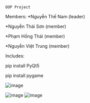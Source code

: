                                                                           OOP Project


Members: 
  *Nguyễn Thế Nam (leader)
  
  *Nguyễn Thái Sơn (member)
  
  *Phạm Hồng Thái (member)
  
  *Nguyễn Việt Trung (member)
  
  
Includes:

pip install PyQt5

pip install pygame


![image](https://github.com/thenamdev/vju2023_project_oop/assets/57611937/a961768a-dc45-4d49-85d5-c269977270c3)

![image](https://github.com/thenamdev/vju2023_project_oop/assets/57611937/618cfd92-c0d0-49e3-9a44-32c13f637c4d)
![image](https://github.com/thenamdev/vju2023_project_oop/assets/57611937/264805ac-ecc2-4921-a727-c64fccdab403)

